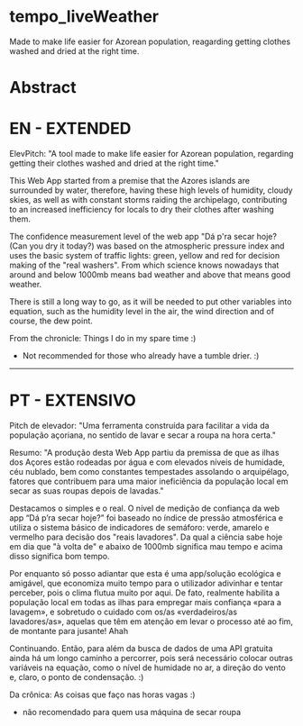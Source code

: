 # tempo_liveWeather

Made to make life easier for Azorean population, reagarding getting clothes washed and dried at the right time.

# Abstract

# EN - EXTENDED

ElevPitch: "A tool made to make life easier for Azorean population, regarding getting their clothes washed and dried at the right time."

This Web App started from a premise that the Azores islands are surrounded by water, therefore, having these high levels of humidity, cloudy skies, as well as with constant storms raiding the archipelago, contributing to an increased inefficiency for locals to dry their clothes after washing them.

The confidence measurement level of the web app "Dá p'ra secar hoje? (Can you dry it today?) was based on the atmospheric pressure index and uses the basic system of traffic lights: green, yellow and red for decision making of the "real washers". From which science knows nowadays that around and below 1000mb means bad weather and above that means good weather.

There is still a long way to go, as it will be needed to put other variables into equation, such as the humidity level in the air, the wind direction and of course, the dew point.

From the chronicle: Things I do in my spare time :)

- Not recommended for those who already have a tumble drier. :)

---

# PT - EXTENSIVO

Pitch de elevador: "Uma ferramenta construída para facilitar a vida da população açoriana, no sentido de lavar e secar a roupa na hora certa."

Resumo:
"A produção desta Web App partiu da premissa de que as ilhas dos Açores estão rodeadas por água e com elevados níveis de humidade, céu nublado, bem como constantes tempestades assolando o arquipélago, fatores que contribuem para uma maior ineficiência da população local em secar as suas roupas depois de lavadas."

Destacamos o simples e o real. O nível de medição de confiança da web app “Dá p’ra secar hoje?” foi baseado no índice de pressão atmosférica e utiliza o sistema básico de indicadores de semáforo: verde, amarelo e vermelho para decisão dos "reais lavadores". Da qual a ciência sabe hoje em dia que "à volta de" e abaixo de 1000mb significa mau tempo e acima disso significa bom tempo.

Por enquanto só posso adiantar que esta é uma app/solução ecológica e amigável, que economiza muito tempo para o utilizador adivinhar e tentar perceber, pois o clima flutua muito por aqui. De fato, realmente habilita a população local em todas as ilhas para empregar mais confiança «para a lavagem», e sobretudo o cuidado com os/as «verdadeiros/as lavadores/as», aquelas que têm em atenção em levar o processo até ao fim, de montante para jusante! Ahah

Continuando. Então, para além da busca de dados de uma API gratuita ainda há um longo caminho a percorrer, pois será necessário colocar outras variáveis na equação, como o nível de humidade no ar, a direção do vento e, claro, o ponto de condensação. :)

Da crônica: As coisas que faço nas horas vagas :)

- não recomendado para quem usa máquina de secar roupa
